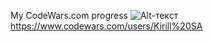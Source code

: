 My CodeWars.com progress
![Alt-текст](https://www.codewars.com/users/Kirill%20SA/badges/large "Codewars")
https://www.codewars.com/users/Kirill%20SA
